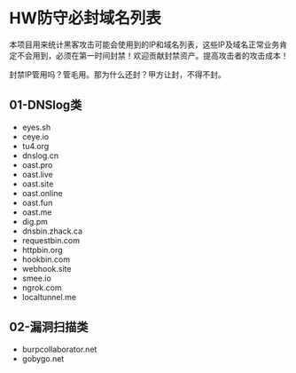 # HW防守必封域名列表

本项目用来统计黑客攻击可能会使用到的IP和域名列表，这些IP及域名正常业务肯定不会用到，必须在第一时间封禁！欢迎贡献封禁资产。提高攻击者的攻击成本！

封禁IP管用吗？管毛用。那为什么还封？甲方让封，不得不封。

## 01-DNSlog类

- eyes.sh
- ceye.io
- tu4.org
- dnslog.cn
- oast.pro
- oast.live
- oast.site
- oast.online
- oast.fun
- oast.me
- dig.pm
- dnsbin.zhack.ca
- requestbin.com
- httpbin.org
- hookbin.com
- webhook.site
- smee.io
- ngrok.com
- localtunnel.me

## 02-漏洞扫描类

- burpcollaborator.net
- gobygo.net
